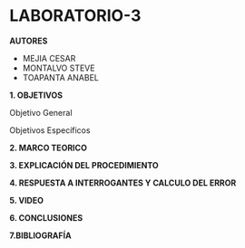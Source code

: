# LABORATORIO-3

**AUTORES**

- MEJIA CESAR
- MONTALVO STEVE
- TOAPANTA ANABEL

**1. OBJETIVOS**

Objetivo General

Objetivos Específicos

**2. MARCO TEORICO**

**3. EXPLICACIÓN DEL PROCEDIMIENTO**



**4. RESPUESTA A INTERROGANTES Y CALCULO DEL ERROR**



**5. VIDEO**


**6. CONCLUSIONES**



**7.BIBLIOGRAFÍA**

